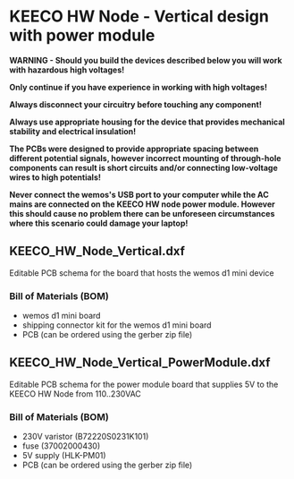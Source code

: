 # KEECO HW Node - Vertical design with power module

**WARNING - Should you build the devices described below you will work with hazardous high voltages!**

**Only continue if you have experience in working with high voltages!** 

**Always disconnect your circuitry before touching any component!** 

**Always use appropriate housing for the device that provides mechanical stability and electrical insulation!**

**The PCBs were designed to provide appropriate spacing between different potential signals, however incorrect mounting of through-hole components can result is short circuits and/or connecting low-voltage wires to high potentials!**

**Never connect the wemos's USB port to your computer while the AC mains are connected on the KEECO HW node power module. However this should cause no problem there can be unforeseen circumstances where this scenario could damage your laptop!**


## KEECO_HW_Node_Vertical.dxf
Editable PCB schema for the board that hosts the wemos d1 mini device


### Bill of Materials (BOM)
- wemos d1 mini board
- shipping connector kit for the wemos d1 mini board
- PCB (can be ordered using the gerber zip file)



## KEECO_HW_Node_Vertical_PowerModule.dxf
Editable PCB schema for the power module board that supplies 5V to the KEECO HW Node from 110..230VAC


### Bill of Materials (BOM)
- 230V varistor (B72220S0231K101)
- fuse (37002000430)
- 5V supply (HLK-PM01)
- PCB (can be ordered using the gerber zip file) 
